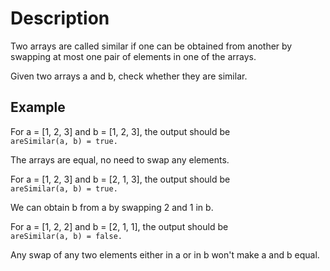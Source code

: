 # Description

Two arrays are called similar if one can be obtained from another by swapping at most one pair of elements in one of the arrays.  

Given two arrays a and b, check whether they are similar.  

## Example

For a = [1, 2, 3] and b = [1, 2, 3], the output should be  
`areSimilar(a, b) = true.`  

The arrays are equal, no need to swap any elements.  

For a = [1, 2, 3] and b = [2, 1, 3], the output should be  
`areSimilar(a, b) = true.`  

We can obtain b from a by swapping 2 and 1 in b.  

For a = [1, 2, 2] and b = [2, 1, 1], the output should be  
`areSimilar(a, b) = false.`  

Any swap of any two elements either in a or in b won't make a and b equal.  


